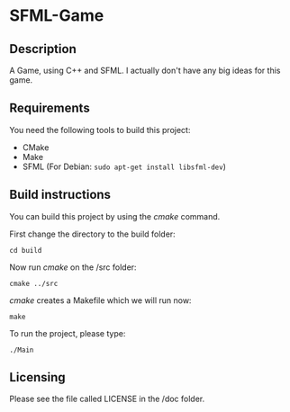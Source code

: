 # SFML-Game
## Description

A Game, using C++ and SFML. I actually don't have any big ideas for this game.

## Requirements

You need the following tools to build this project:
* CMake
* Make 
* SFML (For Debian: `sudo apt-get install libsfml-dev`)

## Build instructions

You can build this project by using the *cmake* command.

First change the directory to the build folder:
```
cd build
```
Now run *cmake* on the /src folder:
```
cmake ../src
```
*cmake* creates a Makefile which we will run now:
```
make
```
To run the project, please type:
```
./Main
```

## Licensing

Please see the file called LICENSE in the /doc folder.
